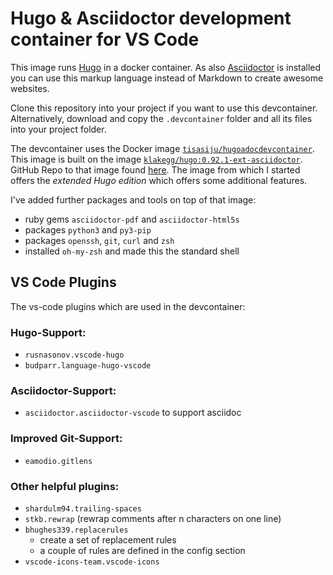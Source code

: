 # Hugo & Asciidoctor development container for VS Code

This image runs [Hugo](https://gohugo.io/) in a docker container. As also [Asciidoctor](https://asciidoctor.org/) is installed you can use this markup language instead of Markdown to create awesome websites.

Clone this repository into your project if you want to use this devcontainer. Alternatively, download and copy the `.devcontainer` folder and all its files into your project folder.

The devcontainer uses the Docker image [`tisasiju/hugoadocdevcontainer`](https://hub.docker.com/r/tisasiju/hugoadocdevcontainer). This image is built on the image [`klakegg/hugo:0.92.1-ext-asciidoctor`](https://hub.docker.com/r/klakegg/hugo). GitHub Repo to that image found [here](https://github.com/klakegg/docker-hugo). The image from which I started offers the _extended Hugo edition_ which offers some additional features.

I've added further packages and tools on top of that image:

- ruby gems `asciidoctor-pdf` and `asciidoctor-html5s`
- packages `python3` and `py3-pip`
- packages `openssh`, `git`, `curl` and `zsh` 
- installed `oh-my-zsh` and made this the standard shell

## VS Code Plugins

The vs-code plugins which are used in the devcontainer:

### Hugo-Support:

- `rusnasonov.vscode-hugo`
- `budparr.language-hugo-vscode`

### Asciidoctor-Support:

- `asciidoctor.asciidoctor-vscode` to support asciidoc

### Improved Git-Support:

- `eamodio.gitlens`

### Other helpful plugins:

- `shardulm94.trailing-spaces`
- `stkb.rewrap` (rewrap comments after n characters on one line)
- `bhughes339.replacerules`
    - create a set of replacement rules
    - a couple of rules are defined in the config section
- `vscode-icons-team.vscode-icons`

